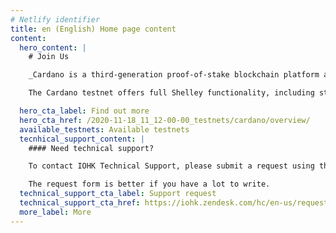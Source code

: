 ```yaml
---
# Netlify identifier
title: en (English) Home page content
content:
  hero_content: |
    # Join Us

    _Cardano is a third-generation proof-of-stake blockchain platform and home to the ada cryptocurrency. The Cardano testnet sits at the vanguard of the network's development. It provides a sandboxed environment for continuing innovation, harnessing the power of our community to iterate and improve._

    The Cardano testnet offers full Shelley functionality, including stake pools, stake delegation, and decentralization. It also integrates early Goguen functionality (e.g. transaction metadata) to enable a new era of utility, Dapps and smart contracts on Cardano. The testnet is open to any stake pool operator, developer or commercial partner who wishes to join us building the future.

  hero_cta_label: Find out more
  hero_cta_href: /2020-11-18_11_12-00-00_testnets/cardano/overview/
  available_testnets: Available testnets
  tecnhical_support_content: |
    #### Need technical support?

    To contact IOHK Technical Support, please submit a request using the Submit a request form. You can also click on the Support button at the bottom right of your screen.

    The request form is better if you have a lot to write.
  technical_support_cta_label: Support request
  technical_support_cta_href: https://iohk.zendesk.com/hc/en-us/requests/new/
  more_label: More
---
```

